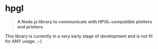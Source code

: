 # hpgl
>**A Node.js library to communicate with HPGL-compatible plotters and printers.**

This library is currently in a very early stage of development and is not fit for ANY usage. ;-)